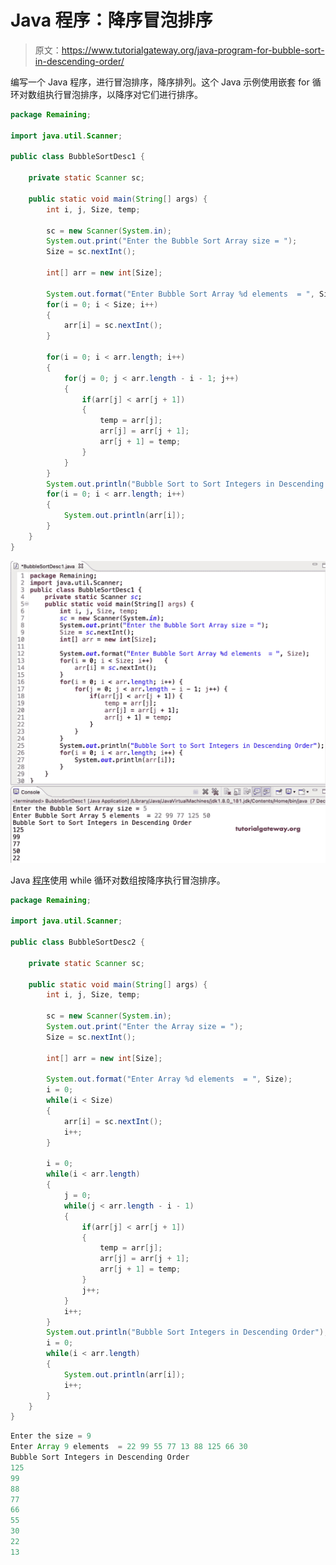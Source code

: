 # Java 程序：降序冒泡排序

> 原文：<https://www.tutorialgateway.org/java-program-for-bubble-sort-in-descending-order/>

编写一个 Java 程序，进行冒泡排序，降序排列。这个 Java 示例使用嵌套 for 循环对数组执行冒泡排序，以降序对它们进行排序。

```java
package Remaining;

import java.util.Scanner;

public class BubbleSortDesc1 {

	private static Scanner sc;

	public static void main(String[] args) {
		int i, j, Size, temp;

		sc = new Scanner(System.in);		
		System.out.print("Enter the Bubble Sort Array size = ");
		Size = sc.nextInt();

		int[] arr = new int[Size];

		System.out.format("Enter Bubble Sort Array %d elements  = ", Size);
		for(i = 0; i < Size; i++) 
		{
			arr[i] = sc.nextInt();
		}

		for(i = 0; i < arr.length; i++)
		{
			for(j = 0; j < arr.length - i - 1; j++)
			{
				if(arr[j] < arr[j + 1])
				{
					temp = arr[j];
					arr[j] = arr[j + 1];
					arr[j + 1] = temp;
				}
			}
		}
		System.out.println("Bubble Sort to Sort Integers in Descending Order");
		for(i = 0; i < arr.length; i++)
		{
			System.out.println(arr[i]);
		}
	}
}
```

![Java Program for Bubble Sort in Descending Order](img/7d5fe3d6f317bf14973784b4611c6911.png)

Java [程序](https://www.tutorialgateway.org/learn-java-programs/)使用 while 循环对数组按降序执行冒泡排序。

```java
package Remaining;

import java.util.Scanner;

public class BubbleSortDesc2 {

	private static Scanner sc;

	public static void main(String[] args) {
		int i, j, Size, temp;

		sc = new Scanner(System.in);		
		System.out.print("Enter the Array size = ");
		Size = sc.nextInt();

		int[] arr = new int[Size];

		System.out.format("Enter Array %d elements  = ", Size);
		i = 0; 
		while(i < Size) 
		{
			arr[i] = sc.nextInt();
			i++;
		}

		i = 0; 
		while(i < arr.length)
		{
			j = 0;
			while(j < arr.length - i - 1)
			{
				if(arr[j] < arr[j + 1])
				{
					temp = arr[j];
					arr[j] = arr[j + 1];
					arr[j + 1] = temp;
				}
				j++;
			}
			i++;
		}
		System.out.println("Bubble Sort Integers in Descending Order");
		i = 0; 
		while(i < arr.length)
		{
			System.out.println(arr[i]);
			i++;
		}
	}
}
```

```java
Enter the size = 9
Enter Array 9 elements  = 22 99 55 77 13 88 125 66 30
Bubble Sort Integers in Descending Order
125
99
88
77
66
55
30
22
13
```